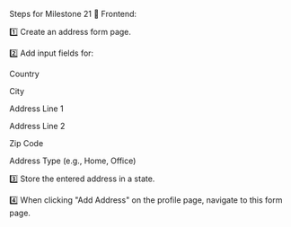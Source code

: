 Steps for Milestone 21 📝
Frontend:

1️⃣ Create an address form page.

2️⃣ Add input fields for:

Country

City

Address Line 1

Address Line 2

Zip Code


Address Type (e.g., Home, Office)

3️⃣ Store the entered address in a state.

4️⃣ When clicking "Add Address" on the profile page, navigate to this form page.
